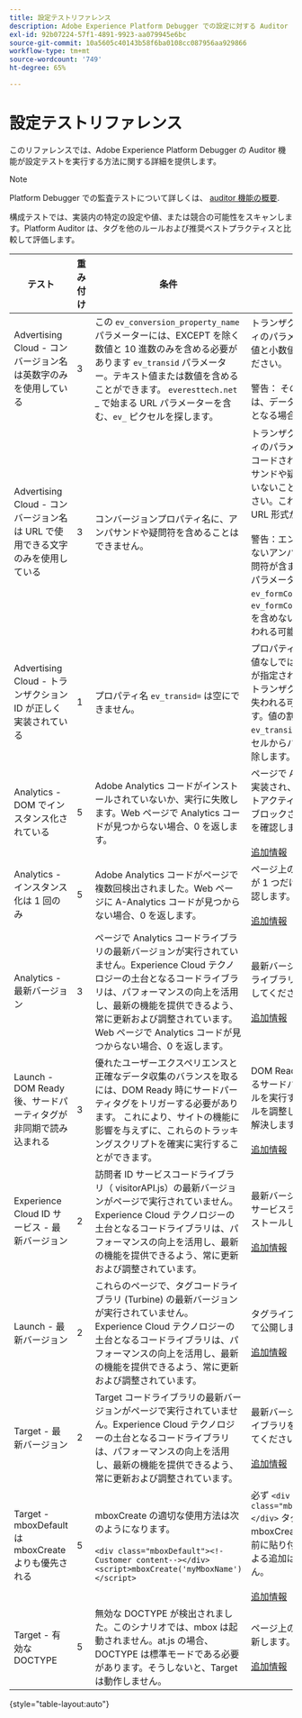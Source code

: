 ```yaml
---
title: 設定テストリファレンス
description: Adobe Experience Platform Debugger での設定に対する Auditor の機能テストの方法を説明します。
exl-id: 92b07224-57f1-4891-9923-aa079945e6bc
source-git-commit: 10a5605c40143b58f6ba0108cc087956aa929866
workflow-type: tm+mt
source-wordcount: '749'
ht-degree: 65%

---
```


# 設定テストリファレンス

このリファレンスでは、Adobe Experience Platform Debugger の Auditor 機能が設定テストを実行する方法に関する詳細を提供します。

>[!NOTE]
>
>Platform Debugger での監査テストについて詳しくは、 [auditor 機能の概要](./overview.md).

構成テストでは、実装内の特定の設定や値、または競合の可能性をスキャンします。Platform Auditor は、タグを他のルールおよび推奨ベストプラクティスと比較して評価します。

| テスト | 重み付け | 条件 | 推奨 |
| --- | --- | --- | --- |
| Advertising Cloud - コンバージョン名は英数字のみを使用している | 3 | この `ev_conversion_property_name` パラメーターには、EXCEPT を除く数値と 10 進数のみを含める必要があります `ev_transid` パラメーター。テキスト値または数値を含めることができます。 `everesttech.net` _ で始まる URL パラメーターを含む、`ev_` ピクセルを探します。 | トランザクションプロパティのパラメーターには、数値と小数値のみを含めてください。<br><br>警告： その他の値タイプは、データが失われる原因となる場合があります。 |
| Advertising Cloud - コンバージョン名は URL で使用できる文字のみを使用している | 3 | コンバージョンプロパティ名に、アンパサンドや疑問符を含めることはできません。 | トランザクションプロパティのパラメーターに、エンコードされていないアンパサンドや疑問符が含まれていないことを確認してください。これらがあると、URL 形式が壊れます。<br><br>警告：エンコードされていないアンパサンドまたは疑問符が含まれるプロパティパラメーター ( 例：  `ev_formComplete?=1` または  `ev_formComplete&Submit=1`) を含めないと、データが失われる可能性があります。 |
| Advertising Cloud - トランザクション ID が正しく実装されている | 1 | プロパティ名  `ev_transid=` は空にできません。 | プロパティ名  `ev_transid=` 値なしでは残せません。 値が指定されていない場合、トランザクションデータが失われる可能性があります。値の割り当て先 `ev_transid=` または、ピクセルからパラメーターを削除します。 |
| Analytics - DOM でインスタンス化されている | 5 | Adobe Analytics コードがインストールされていないか、実行に失敗します。Web ページで Analytics コードが見つからない場合、0 を返します。 | ページで Analytics タグが実装され、後続のスクリプトアクティビティによってブロックされていないことを確認します。<br><br>[追加情報](https://experienceleague.adobe.com/docs/analytics/implementation/home.html?lang=ja) |
| Analytics - インスタンス化は 1 回のみ | 5 | Adobe Analytics コードがページで複数回検出されました。Web ページに A-Analytics コードが見つからない場合、0 を返します。 | ページ上の Analytics タグが 1 つだけであることを確認します。<br><br>[追加情報](https://experienceleague.adobe.com/docs/analytics/implementation/home.html) |
| Analytics - 最新バージョン | 3 | ページで Analytics コードライブラリの最新バージョンが実行されていません。Experience Cloud テクノロジーの土台となるコードライブラリは、パフォーマンスの向上を活用し、最新の機能を提供できるよう、常に更新および調整されています。Web ページで Analytics コードが見つからない場合、0 を返します。 | 最新バージョンの Analytics ライブラリをインストールしてください。<br><br>[追加情報](https://experienceleague.adobe.com/docs/analytics/implementation/appmeasurement-updates.html?lang=ja) |
| Launch - DOM Ready 後、サードパーティタグが非同期で読み込まれる | 3 | 優れたユーザーエクスペリエンスと正確なデータ収集のバランスを取るには、DOM Ready 時にサードパーティタグをトリガーする必要があります。 これにより、サイトの機能に影響を与えずに、これらのトラッキングスクリプトを確実に実行することができます。 | DOM Ready 時に実行されるサードパーティのピクセルを実行するすべてのルールを調整して、この問題を解決します。<br><br>[追加情報](../../tags/ui/managing-resources/rules.md) |
| Experience Cloud ID サービス - 最新バージョン | 2 | 訪問者 ID サービスコードライブラリ（ visitorAPI.js）の最新バージョンがページで実行されていません。Experience Cloud テクノロジーの土台となるコードライブラリは、パフォーマンスの向上を活用し、最新の機能を提供できるよう、常に更新および調整されています。 | 最新バージョンの訪問者 ID サービスライブラリをインストールしてください。<br><br>[追加情報](https://experienceleague.adobe.com/docs/id-service/using/id-service-api/library.html) |
| Launch - 最新バージョン | 2 | これらのページで、タグコードライブラリ (Turbine) の最新バージョンが実行されていません。 Experience Cloud テクノロジーの土台となるコードライブラリは、パフォーマンスの向上を活用し、最新の機能を提供できるよう、常に更新および調整されています。 | タグライブラリを再構築して公開します。<br><br>[追加情報](../../tags/quick-start/quick-start.md) |
| Target - 最新バージョン | 2 | Target コードライブラリの最新バージョンがページで実行されていません。Experience Cloud テクノロジーの土台となるコードライブラリは、パフォーマンスの向上を活用し、最新の機能を提供できるよう、常に更新および調整されています。 | 最新バージョンの Target ライブラリをインストールしてください。<br><br>[追加情報](https://experienceleague.adobe.com/docs/target/using/implement-target/client-side/implement-target-for-client-side-web.html) |
| Target - mboxDefault は mboxCreate よりも優先される | 5 |  mboxCreate の適切な使用方法は次のようになります。<br><br> `<div class="mboxDefault"><!-Customer content--></div><script>mboxCreate('myMboxName')</script>` | 必ず  `<div class="mboxDefault"></div>` タグを使用して、mboxCreate() を呼び出す前に貼り付けます。 at.js による追加はおこなわれません。<br><br>[追加情報](https://experienceleague.adobe.com/docs/target/using/implement-target/client-side/implement-target-for-client-side-web.html) |
| Target - 有効な DOCTYPE | 5 | 無効な DOCTYPE が検出されました。このシナリオでは、mbox は起動されません。at.js の場合、DOCTYPE は標準モードである必要があります。そうしないと、Target は動作しません。 | ページ上の DOCTYPE を更新します。<br><br>[追加情報](https://experienceleague.adobe.com/docs/target/using/implement-target/client-side/at-js-implementation/faq-at-js/target-atjs-faq.html) |

{style=&quot;table-layout:auto&quot;}
